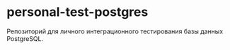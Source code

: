 # personal-test-postgres
Репозиторий для личного интеграционного тестирования базы данных PostgreSQL.
